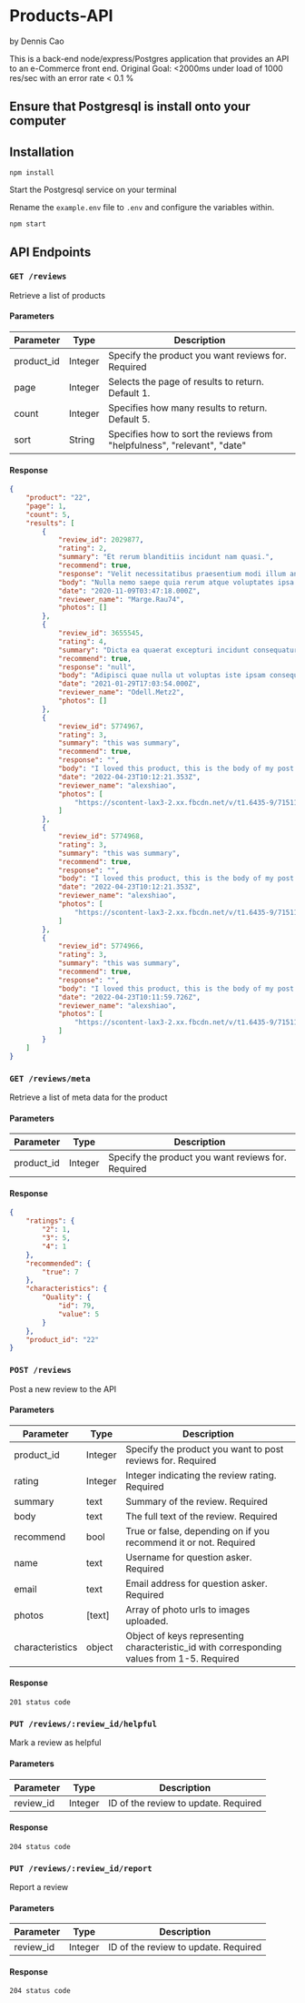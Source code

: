 # Products-API
by Dennis Cao

This is a back-end node/express/Postgres application that provides an API to an e-Commerce front end. 
Original Goal: <2000ms under load of 1000 res/sec with an error rate < 0.1 %


## Ensure that Postgresql is install onto your computer

## Installation

```
npm install
```

Start the Postgresql service on your terminal

Rename the `example.env` file to `.env` and configure the variables within.

```
npm start
```

## API Endpoints

### `GET /reviews`
Retrieve a list of products

#### Parameters
| Parameter | Type    | Description                                               |
|-----------|---------|-----------------------------------------------------------|
| product_id| Integer | Specify the product you want reviews for. Required
| page      | Integer | Selects the page of results to return. Default 1.         |
| count     | Integer | Specifies how many results to return. Default 5.|
| sort     | String | Specifies how to sort the reviews from "helpfulness", "relevant", "date"|
#### Response
```json
{
    "product": "22",
    "page": 1,
    "count": 5,
    "results": [
        {
            "review_id": 2029877,
            "rating": 2,
            "summary": "Et rerum blanditiis incidunt nam quasi.",
            "recommend": true,
            "response": "Velit necessitatibus praesentium modi illum animi amet expedita.",
            "body": "Nulla nemo saepe quia rerum atque voluptates ipsa eius assumenda. Delectus consequatur excepturi molestiae perspiciatis. Natus nihil nisi. Sit exercitationem numquam.",
            "date": "2020-11-09T03:47:18.000Z",
            "reviewer_name": "Marge.Rau74",
            "photos": []
        },
        {
            "review_id": 3655545,
            "rating": 4,
            "summary": "Dicta ea quaerat excepturi incidunt consequatur provident.",
            "recommend": true,
            "response": "null",
            "body": "Adipisci quae nulla ut voluptas iste ipsam consequatur quia ducimus. Ut a enim ipsa asperiores illum nihil et animi. Necessitatibus eveniet voluptatem id veritatis ratione non illo. Velit neque sit suscipit eligendi facere quis minus distinctio deserunt. Corrupti doloribus vero voluptatibus rem et eveniet quo.",
            "date": "2021-01-29T17:03:54.000Z",
            "reviewer_name": "Odell.Metz2",
            "photos": []
        },
        {
            "review_id": 5774967,
            "rating": 3,
            "summary": "this was summary",
            "recommend": true,
            "response": "",
            "body": "I loved this product, this is the body of my post request",
            "date": "2022-04-23T10:12:21.353Z",
            "reviewer_name": "alexshiao",
            "photos": [
                "https://scontent-lax3-2.xx.fbcdn.net/v/t1.6435-9/71511645_2565463433492684_7417716387742744576_n.jpg?_nc_cat=111&ccb=1-5&_nc_sid=a26aad&_nc_ohc=YuoDhsONPeQAX9on_u7&_nc_ht=scontent-lax3-2.xx&oh=00_AT_FJczUcX21OO2lUmbY3nwNRy1Xi2tOQ4tEGD7d4PRNTQ&oe=6288C24F"
            ]
        },
        {
            "review_id": 5774968,
            "rating": 3,
            "summary": "this was summary",
            "recommend": true,
            "response": "",
            "body": "I loved this product, this is the body of my post request",
            "date": "2022-04-23T10:12:21.353Z",
            "reviewer_name": "alexshiao",
            "photos": [
                "https://scontent-lax3-2.xx.fbcdn.net/v/t1.6435-9/71511645_2565463433492684_7417716387742744576_n.jpg?_nc_cat=111&ccb=1-5&_nc_sid=a26aad&_nc_ohc=YuoDhsONPeQAX9on_u7&_nc_ht=scontent-lax3-2.xx&oh=00_AT_FJczUcX21OO2lUmbY3nwNRy1Xi2tOQ4tEGD7d4PRNTQ&oe=6288C24F"
            ]
        },
        {
            "review_id": 5774966,
            "rating": 3,
            "summary": "this was summary",
            "recommend": true,
            "response": "",
            "body": "I loved this product, this is the body of my post request",
            "date": "2022-04-23T10:11:59.726Z",
            "reviewer_name": "alexshiao",
            "photos": [
                "https://scontent-lax3-2.xx.fbcdn.net/v/t1.6435-9/71511645_2565463433492684_7417716387742744576_n.jpg?_nc_cat=111&ccb=1-5&_nc_sid=a26aad&_nc_ohc=YuoDhsONPeQAX9on_u7&_nc_ht=scontent-lax3-2.xx&oh=00_AT_FJczUcX21OO2lUmbY3nwNRy1Xi2tOQ4tEGD7d4PRNTQ&oe=6288C24F"
            ]
        }
    ]
}
```
### `GET /reviews/meta`
Retrieve a list of meta data for the product

#### Parameters
| Parameter | Type    | Description                                               |
|-----------|---------|-----------------------------------------------------------|
| product_id| Integer | Specify the product you want reviews for. Required


#### Response
```json
{
    "ratings": {
        "2": 1,
        "3": 5,
        "4": 1
    },
    "recommended": {
        "true": 7
    },
    "characteristics": {
        "Quality": {
            "id": 79,
            "value": 5
        }
    },
    "product_id": "22"
}
```
### `POST /reviews`
Post a new review to the API

#### Parameters
| Parameter | Type    | Description                                               |
|-----------|---------|-----------------------------------------------------------|
| product_id| Integer | Specify the product you want to post reviews for. Required |
| rating| Integer | Integer indicating the review rating. Required |
| summary| text | Summary of the review. Required |
| body| text | The full text of the review. Required |
| recommend| bool | True or false, depending on if you recommend it or not. Required |
| name| text | Username for question asker. Required |
| email| text | Email address for question asker. Required |
| photos| [text] | Array of photo urls to images uploaded. |
| characteristics| object | Object of keys representing characteristic_id with corresponding values from 1-5. Required |



#### Response
```
201 status code
```
### `PUT /reviews/:review_id/helpful`
Mark a review as helpful

#### Parameters
| Parameter | Type    | Description                                               |
|-----------|---------|-----------------------------------------------------------|
| review_id| Integer | ID of the review to update. Required


#### Response
```
204 status code
```
### `PUT /reviews/:review_id/report`
Report a review

#### Parameters
| Parameter | Type    | Description                                               |
|-----------|---------|-----------------------------------------------------------|
| review_id| Integer | ID of the review to update. Required


#### Response
```
204 status code
```
